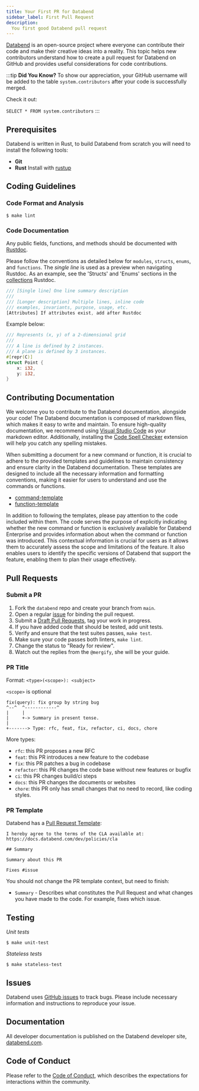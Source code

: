 ```yaml
---
title: Your First PR for Databend
sidebar_label: First Pull Request
description:
  You first good Databend pull request
---
```


[Databend](https://github.com/datafuselabs/databend) is an open-source project where everyone can contribute their code and make their creative ideas into a reality. This topic helps new contributors understand how to create a pull request for Databend on GitHub and provides useful considerations for code contributions.

:::tip
**Did You Know?** To show our appreciation, your GitHub username will be added to the table `system.contributors` after your code is successfully merged.

Check it out:

`SELECT * FROM system.contributors`
:::

## Prerequisites

Databend is written in Rust, to build Databend from scratch you will need to install the following tools:
* **Git**
* **Rust** Install with [rustup](https://rustup.rs/)

## Coding Guidelines

### Code Format and Analysis

```shell
$ make lint
```

### Code Documentation

Any public fields, functions, and methods should be documented with [Rustdoc](https://doc.rust-lang.org/book/ch14-02-publishing-to-crates-io.html#making-useful-documentation-comments).

Please follow the conventions as detailed below for `modules`, `structs`, `enums`, and `functions`. The *single line* is used as a preview when navigating Rustdoc.  As an example, see the 'Structs' and 'Enums' sections in the [collections](https://doc.rust-lang.org/std/collections/index.html) Rustdoc.

 ```rust
 /// [Single line] One line summary description
 ///
 /// [Longer description] Multiple lines, inline code
 /// examples, invariants, purpose, usage, etc.
 [Attributes] If attributes exist, add after Rustdoc
 ```

Example below:

```rust
/// Represents (x, y) of a 2-dimensional grid
///
/// A line is defined by 2 instances.
/// A plane is defined by 3 instances.
#[repr(C)]
struct Point {
    x: i32,
    y: i32,
}
```

## Contributing Documentation

We welcome you to contribute to the Databend documentation, alongside your code! The Databend documentation is composed of markdown files, which makes it easy to write and maintain. To ensure high-quality documentation, we recommend using [Visual Studio Code](https://code.visualstudio.com/) as your markdown editor. Additionally, installing the [Code Spell Checker](https://marketplace.visualstudio.com/items?itemName=streetsidesoftware.code-spell-checker) extension will help you catch any spelling mistakes.

When submitting a document for a new command or function, it is crucial to adhere to the provided templates and guidelines to maintain consistency and ensure clarity in the Databend documentation. These templates are designed to include all the necessary information and formatting conventions, making it easier for users to understand and use the commands or functions.

- [command-template](https://github.com/datafuselabs/databend/blob/d3a40d91b8a8ebaf878344e024164f36b6db5615/docs/public/templates/command-template.md?plain=1)
- [function-template](https://github.com/datafuselabs/databend/blob/d3a40d91b8a8ebaf878344e024164f36b6db5615/docs/public/templates/function-template.md?plain=1)

In addition to following the templates, please pay attention to the code included within them. The code serves the purpose of explicitly indicating whether the new command or function is exclusively available for Databend Enterprise and provides information about when the command or function was introduced. This contextual information is crucial for users as it allows them to accurately assess the scope and limitations of the feature. It also enables users to identify the specific versions of Databend that support the feature, enabling them to plan their usage effectively.

## Pull Requests

### Submit a PR

1. Fork the `databend` repo and create your branch from `main`.
2. Open a regular [issue](https://github.com/datafuselabs/databend/issues/new/choose) for binding the pull request.
3. Submit a [Draft Pull Requests](https://github.blog/2019-02-14-introducing-draft-pull-requests/), tag your work in progress.
4. If you have added code that should be tested, add unit tests.
5. Verify and ensure that the test suites passes, `make test`.
6. Make sure your code passes both linters, `make lint`.
7. Change the status to "Ready for review".
8. Watch out the replies from the `@mergify`, she will be your guide.

### PR Title

Format: `<type>(<scope>): <subject>`

`<scope>` is optional

```
fix(query): fix group by string bug
^--^  ^------------^
|     |
|     +-> Summary in present tense.
|
+-------> Type: rfc, feat, fix, refactor, ci, docs, chore
```

More types:

- `rfc`: this PR proposes a new RFC
- `feat`: this PR introduces a new feature to the codebase
- `fix`: this PR patches a bug in codebase
- `refactor`: this PR changes the code base without new features or bugfix
- `ci`: this PR changes build/ci steps
- `docs`: this PR changes the documents or websites
- `chore`: this PR only has small changes that no need to record, like coding styles.

### PR Template

Databend has a [Pull Request Template](https://github.com/datafuselabs/databend/blob/main/.github/PULL_REQUEST_TEMPLATE.md):

```shell
I hereby agree to the terms of the CLA available at: https://docs.databend.com/dev/policies/cla

## Summary

Summary about this PR

Fixes #issue
```

You should not change the PR template context, but need to finish:

- `Summary` - Describes what constitutes the Pull Request and what changes you have made to the code. For example, fixes which issue.

## Testing

*Unit tests*

```shell
$ make unit-test
```

*Stateless tests*

```shell
$ make stateless-test
```

## Issues

Databend uses [GitHub issues](https://github.com/datafuselabs/databend/issues) to track bugs. Please include necessary information and instructions to reproduce your issue.

## Documentation

All developer documentation is published on the Databend developer site, [databend.com](/doc). 

## Code of Conduct

Please refer to the [Code of Conduct](/dev/policies/code-of-conduct), which describes the expectations for interactions within the community.

